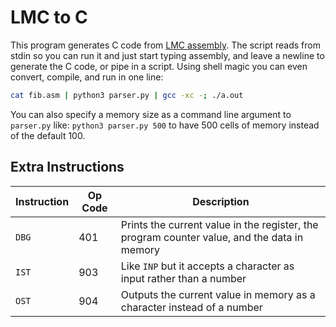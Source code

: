 # LMC to C
This program generates C code from [LMC assembly](http://www.vivaxsolutions.com/web/lmc.aspx). The script reads from stdin so you can run it and just start typing assembly, and leave a newline to generate the C code, or pipe in a script. Using shell magic you can even convert, compile, and run in one line:

```bash
cat fib.asm | python3 parser.py | gcc -xc -; ./a.out
```

You can also specify a memory size as a command line argument to `parser.py` like: `python3 parser.py 500` to have 500 cells of memory instead of the default 100.

## Extra Instructions
| Instruction | Op Code | Description                                                                                 |
| ----------- | ------- | ------------------------------------------------------------------------------------------- |
| `DBG`       | 401     | Prints the current value in the register, the program counter value, and the data in memory |
| `IST`       | 903     | Like `INP` but it accepts a character as input rather than a number                         |
| `OST`       | 904     | Outputs the current value in memory as a character instead of a number                      |
